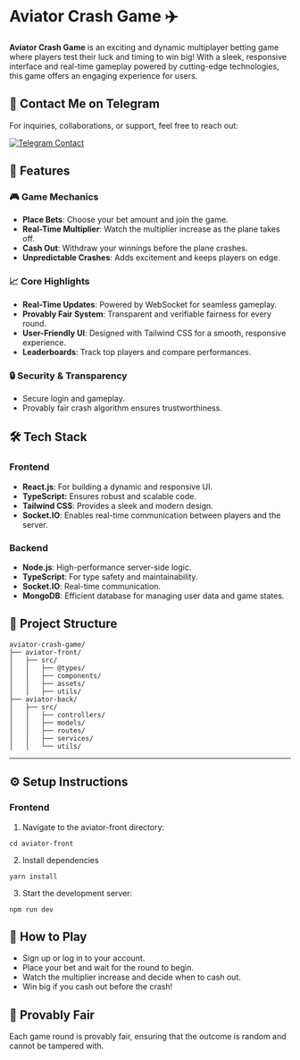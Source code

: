 # Aviator Crash Game ✈️

**Aviator Crash Game** is an exciting and dynamic multiplayer betting game where players test their luck and timing to win big! With a sleek, responsive interface and real-time gameplay powered by cutting-edge technologies, this game offers an engaging experience for users.

## 📩 Contact Me on Telegram

For inquiries, collaborations, or support, feel free to reach out:

[![Telegram Contact](https://img.shields.io/badge/Telegram-Contact%20Me-blue?logo=telegram&style=for-the-badge)](https://t.me/cashblaze127)

## 🌟 Features

### 🎮 Game Mechanics

- **Place Bets**: Choose your bet amount and join the game.
- **Real-Time Multiplier**: Watch the multiplier increase as the plane takes off.
- **Cash Out**: Withdraw your winnings before the plane crashes.
- **Unpredictable Crashes**: Adds excitement and keeps players on edge.

### 📈 Core Highlights

- **Real-Time Updates**: Powered by WebSocket for seamless gameplay.
- **Provably Fair System**: Transparent and verifiable fairness for every round.
- **User-Friendly UI**: Designed with Tailwind CSS for a smooth, responsive experience.
- **Leaderboards**: Track top players and compare performances.

### 🔒 Security & Transparency

- Secure login and gameplay.
- Provably fair crash algorithm ensures trustworthiness.

## 🛠️ Tech Stack

### Frontend

- **React.js**: For building a dynamic and responsive UI.
- **TypeScript:** Ensures robust and scalable code.
- **Tailwind CSS**: Provides a sleek and modern design.
- **Socket.IO**: Enables real-time communication between players and the server.

### Backend

- **Node.js**: High-performance server-side logic.
- **TypeScript**: For type safety and maintainability.
- **Socket.IO**: Real-time communication.
- **MongoDB**: Efficient database for managing user data and game states.

## 📂 Project Structure

```
aviator-crash-game/
├── aviator-front/
│   ├── src/
│   │   ├── @types/
│   │   ├── components/
│   │   ├── assets/
│   │   ├── utils/
├── aviator-back/
│   ├── src/
│   │   ├── controllers/
│   │   ├── models/
│   │   ├── routes/
│   │   ├── services/
│   │   └── utils/
```

---

## ⚙️ Setup Instructions

### Frontend

1. Navigate to the aviator-front directory:

```
cd aviator-front
```

2. Install dependencies

```
yarn install
```

3. Start the development server:

```
npm run dev
```

## 🎉 How to Play

- Sign up or log in to your account.
- Place your bet and wait for the round to begin.
- Watch the multiplier increase and decide when to cash out.
- Win big if you cash out before the crash!

## 📜 Provably Fair

Each game round is provably fair, ensuring that the outcome is random and cannot be tampered with.
